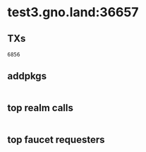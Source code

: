 # test3.gno.land:36657

## TXs
```
6856
```

## addpkgs
```
```

## top realm calls
```
```

## top faucet requesters
```
```

